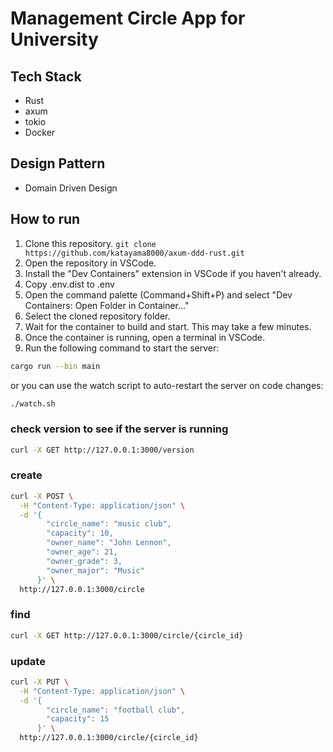 # Management Circle App for University

## Tech Stack

- Rust
- axum
- tokio
- Docker

## Design Pattern

- Domain Driven Design

## How to run
1. Clone this repository.
  `git clone https://github.com/katayama8000/axum-ddd-rust.git`
2. Open the repository in VSCode.
3. Install the "Dev Containers" extension in VSCode if you haven't already.
4. Copy .env.dist to .env
5. Open the command palette (Command+Shift+P) and select "Dev Containers: Open Folder in Container..."
6. Select the cloned repository folder.
7. Wait for the container to build and start. This may take a few minutes.
8. Once the container is running, open a terminal in VSCode.
9. Run the following command to start the server:

```bash
cargo run --bin main
```
or you can use the watch script to auto-restart the server on code changes:

```bash
./watch.sh
```

### check version to see if the server is running
```bash
curl -X GET http://127.0.0.1:3000/version
``` 

### create 
```bash
curl -X POST \
  -H "Content-Type: application/json" \
  -d '{
        "circle_name": "music club",
        "capacity": 10,
        "owner_name": "John Lennon",
        "owner_age": 21,
        "owner_grade": 3,
        "owner_major": "Music"
      }' \
  http://127.0.0.1:3000/circle
```

### find
```bash
curl -X GET http://127.0.0.1:3000/circle/{circle_id}
``` 

### update
```bash
curl -X PUT \
  -H "Content-Type: application/json" \
  -d '{
        "circle_name": "football club",
        "capacity": 15
      }' \
  http://127.0.0.1:3000/circle/{circle_id}
```

